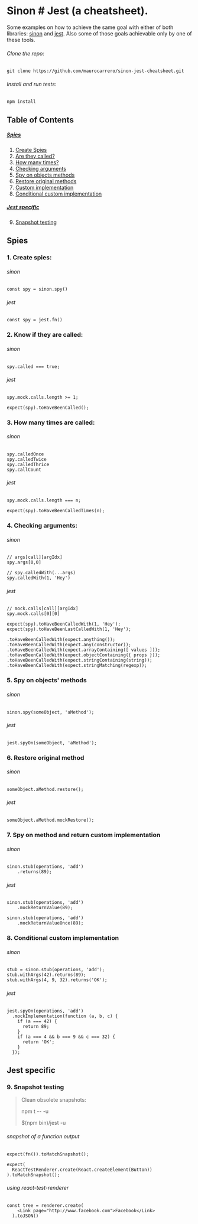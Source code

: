 # Sinon # Jest (a cheatsheet).

Some examples on how to achieve the same goal with either of both libraries: [sinon](http://sinonjs.org/) and [jest](http://facebook.github.io/jest/).
Also some of those goals achievable only by one of these tools.

###### Clone the repo:
```
git clone https://github.com/maurocarrero/sinon-jest-cheatsheet.git
```

###### Install and run tests:

```
npm install
``` 

## Table of Contents
##### [Spies](#spies)
1. [Create Spies](#create-spies)
2. [Are they called?](#are-they-called)
3. [How many times?](#how-many-times)
4. [Checking arguments](#checking-arguments)
5. [Spy on objects methods](#spy-on-objects-method)
6. [Restore original methods](#restore-original-method)
7. [Custom implementation](#custom-implementation)
8. [Conditional custom implementation](#custom-implementation)

##### [Jest specific](#jest-specific)
9. [Snapshot testing](#snapshot-testing)

<a name="spies"></a>
## Spies

### 1. Create spies: <a name="create-spies"></a> 

###### sinon

```
const spy = sinon.spy()
```

###### jest
```
const spy = jest.fn()
```

### 2. Know if they are called: <a name="are-they-called"></a>

###### sinon

```
spy.called === true;

```

###### jest
```
spy.mock.calls.length >= 1;
```

```
expect(spy).toHaveBeenCalled();
```

### 3. How many times are called: <a name="how-many-times"></a>

###### sinon

```
spy.calledOnce
spy.calledTwice
spy.calledThrice
spy.callCount
```

###### jest
```
spy.mock.calls.length === n;
```

```
expect(spy).toHaveBeenCalledTimes(n);
```

### 4. Checking arguments: <a name="checking-arguments"></a>

###### sinon

```
// args[call][argIdx]
spy.args[0,0]
```

```
// spy.calledWith(...args)
spy.calledWith(1, 'Hey')
```

###### jest
```
// mock.calls[call][argIdx]
spy.mock.calls[0][0]
```

```
expect(spy).toHaveBeenCalledWith(1, 'Hey');
expect(spy).toHaveBeenLastCalledWith(1, 'Hey');
```

```
.toHaveBeenCalledWith(expect.anything());
.toHaveBeenCalledWith(expect.any(constructor));
.toHaveBeenCalledWith(expect.arrayContaining([ values ]));
.toHaveBeenCalledWith(expect.objectContaining({ props }));
.toHaveBeenCalledWith(expect.stringContaining(string));
.toHaveBeenCalledWith(expect.stringMatching(regexp));
```

### 5. Spy on objects' methods <a name="spy-on-objects-method"></a>

###### sinon

```
sinon.spy(someObject, 'aMethod');
```

###### jest

```
jest.spyOn(someObject, 'aMethod');
```

### 6. Restore original method <a name="restore-original-method"></a>

###### sinon

```
someObject.aMethod.restore();
```

###### jest

```
someObject.aMethod.mockRestore();
```

### 7. Spy on method and return custom implementation <a name="custom-implementation"></a>

###### sinon

```
sinon.stub(operations, 'add')
    .returns(89);
```

###### jest

```
sinon.stub(operations, 'add')
    .mockReturnValue(89);
```

```
sinon.stub(operations, 'add')
    .mockReturnValueOnce(89);
```

### 8. Conditional custom implementation <a name="conditional-custom-implementation"></a>

        
###### sinon

```
stub = sinon.stub(operations, 'add');
stub.withArgs(42).returns(89);
stub.withArgs(4, 9, 32).returns('OK');
```

###### jest

```
jest.spyOn(operations, 'add')
  .mockImplementation(function (a, b, c) {
    if (a === 42) {
      return 89;
    }
    if (a === 4 && b === 9 && c === 32) {
      return 'OK';
    }
  });
```

<a name="jest-specific"></a>
## Jest specific

### 9. Snapshot testing <a name="snapshot-testing"></a>

> Clean obsolete snapshots:
>
> npm t -- -u
>
> $(npm bin)/jest -u

###### snapshot of a function output

```
expect(fn()).toMatchSnapshot();
```

```
expect(
  ReactTestRenderer.create(React.createElement(Button))
).toMatchSnapshot();
```

###### using react-test-renderer

```
const tree = renderer.create(
    <Link page="http://www.facebook.com">Facebook</Link>
  ).toJSON()
```

